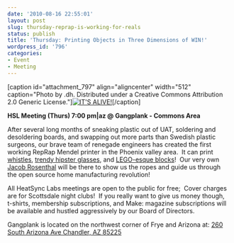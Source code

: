 ```yaml
---
date: '2010-08-16 22:55:01'
layout: post
slug: thursday-reprap-is-working-for-reals
status: publish
title: 'Thursday: Printing Objects in Three Dimensions of WIN!'
wordpress_id: '796'
categories:
- Event
- Meeting
---
```


[caption id="attachment_797" align="aligncenter" width="512" caption="Photo by .dh.  Distributed under a Creative Commons Attribution 2.0 Generic License."][![IT'S ALIVE!](http://www.heatsynclabs.org/wp-content/uploads/2010/08/4867543874_3b99130b1e_z.jpg)](http://www.flickr.com/photos/25968780@N03/4867543874/in/photostream/)[/caption]

**HSL Meeting (Thurs) 7:00 pm|az @ Gangplank - Commons Area**

After several long months of sneaking plastic out of UAT, soldering and desoldering boards, and swapping out more parts than Swedish plastic surgeons, our brave team of renegade engineers has created the first working RepRap Mendel printer in the Phoenix valley area.  It can print [whistles](http://www.thingiverse.com/thing:1046), [trendy hipster glasses](http://www.thingiverse.com/thing:793), and [LEGO-esque blocks](http://www.thingiverse.com/thing:591)!  Our very own [Jacob Rosenthal](https://twitter.com/jacobrosenthal) will be there to show us the ropes and guide us through the open source home manufacturing revolution!

All HeatSync Labs meetings are open to the public for free;  Cover charges are for Scottsdale night clubs!  If you really want to give us money though, t-shirts, membership subscriptions, and Make: magazine subscriptions will be available and hustled aggressively by our Board of Directors.

Gangplank is located on the northwest corner of Frye and Arizona at:
[260 South Arizona Ave
Chandler, AZ 85225](http://maps.google.com/maps?f=q&source=s_q&hl=en&geocode=&q=260+south+arizona+avenue+chandler+az&sll=33.30078,-111.840713&sspn=0.008035,0.010021&ie=UTF8&hq=&hnear=260+S+Arizona+Ave,+Chandler,+Maricopa,+Arizona+85225&ll=33.299615,-111.841915&spn=0.008035,0.010021&z=16)
